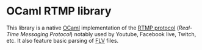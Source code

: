 OCaml RTMP library
==================

This library is a native [OCaml](https://ocaml.org/) implementation of the [RTMP
protocol](https://en.wikipedia.org/wiki/Real-Time_Messaging_Protocol)
(_Real-Time Messaging Protocol_) notably used by Youtube, Facebook live, Twitch,
etc. It also feature basic parsing of
[FLV](https://en.wikipedia.org/wiki/Flash_Video) files.
